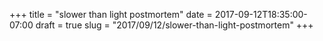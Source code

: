 +++
title = "slower than light postmortem"
date = 2017-09-12T18:35:00-07:00
draft = true
slug = "2017/09/12/slower-than-light-postmortem"
+++

